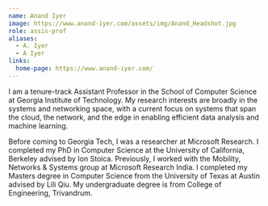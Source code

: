 ```yaml
---
name: Anand Iyer
image: https://www.anand-iyer.com/assets/img/Anand_Headshot.jpg
role: assis-prof
aliases:
  - A. Iyer
  - A Iyer
links:
  home-page: https://www.anand-iyer.com/
---
```



I am a tenure-track Assistant Professor in the School of Computer Science at Georgia Institute of Technology. My research interests are broadly in the systems and networking space, with a current focus on systems that span the cloud, the network, and the edge in enabling efficient data analysis and machine learning.

Before coming to Georgia Tech, I was a researcher at Microsoft Research. I completed my PhD in Computer Science at the University of California, Berkeley advised by Ion Stoica. Previously, I worked with the Mobility, Networks & Systems group at Microsoft Research India. I completed my Masters degree in Computer Science from the University of Texas at Austin advised by Lili Qiu. My undergraduate degree is from College of Engineering, Trivandrum.

